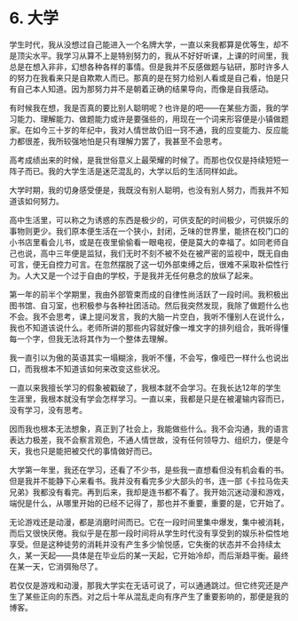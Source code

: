 # 6. 大学

学生时代，我从没想过自己能进入一个名牌大学，一直以来我都算是优等生，却不是顶尖水平。我学习从算不上是特别努力的，我从不好好听课，上课的时间里，我总是在想入非非，幻想各种各样的事情。但是我并不反感做题与钻研，那时许多人的努力在我看来只是自欺欺人而已。那真的是在努力给别人看或是自己看，怕是只有自己本人知道。因为那努力并不是朝着正确的结果导向，而像是自我感动。

有时候我在想，我是否真的要比别人聪明呢？也许是的吧——在某些方面，我的学习能力、理解能力、做题能力或许是要强些的，用现在一个词来形容便是小镇做题家。在如今三十岁的年纪中，我对人情世故仍旧一窍不通，我的应变能力、反应能力都很差，我所较强地怕是只有理解力罢了，我甚至不会思考。

高考成绩出来的时候，是我世俗意义上最荣耀的时候了。而那也仅仅是持续短短一阵子而已。我的大学生活是迷茫混乱的，大学以后的生活同样如此。

大学时期，我的切身感受便是，我既没有别人聪明，也没有别人努力，而我并不知道该如何努力。

高中生活里，可以称之为诱惑的东西是极少的，可供支配的时间极少，可供娱乐的事物则更少。我们原本便生活在一个狭小，封闭，乏味的世界里，能挤在校门口的小书店里看会儿书，或是在夜里偷偷看一眼电视，便是莫大的幸福了。如同老师自己也说，高中三年便是监狱，我们无时不刻不被不处在被严密的监视中，既无自由可言，便无自控力可言。在忽然摆脱了这一切外部束缚之后，很难不采取补偿性行为。人大又是一个过于自由的学校，于是我并无任何悬念的放纵了起来。

第一年的前半个学期里，我由外部管束而成的自律性尚活跃了一段时间。我积极出图书馆、自习室，也积极参与各种社团活动。然后我突然发现，我除了做题什么也不会。我不会思考，课上提问发言，我的大脑一片空白，我听不懂别人在说什么，我也不知道该说什么。老师所讲的那些内容就好像一堆文字的排列组合，我听得懂每一个字，但我无法将其作为一个整体去理解。

我一直引以为傲的英语其实一塌糊涂，我听不懂，不会写，像哑巴一样什么也说出口，而我根本不知道该如何来改变这些状况。

一直以来我擅长学习的假象被戳破了，我根本就不会学习。在我长达12年的学生生涯里，我根本就没有学会怎样学习。一直以来，我都是只是在被灌输内容而已，没有学习，没有思考。

因而我也根本无法想象，真正到了社会上，我能做些什么。我不会沟通，我的语言表达力极差，我不会察言观色，不通人情世故，没有任何领导力、组织力，便是今天，我也只是能把被交代的事情做好而已。

大学第一年里，我还在学习，还看了不少书，是些我一直想看但没有机会看的书。但是我并不能静下心来看书。我并没有看完多少大部头的书，连一部《卡拉马佐夫兄弟》我都没有看完。再到后来，我却是连书都不看了。我开始沉迷动漫和游戏，端倪是什么，从哪里开始的已经不记得了，那也并不重要，重要的是，它开始了。

无论游戏还是动漫，都是消磨时间而已。它在一段时间里集中爆发，集中被消耗，而后又很快厌倦。我似乎是在那一段时间将从学生时代没有享受到的娱乐补偿性地享受。但是这种徒劳的消耗并没有产生多少愉悦感，它失衡的状态并不会持续太久，某一天起——具体是在毕业后的某一天起，它开始冷却，而后渐趋平衡。最终在某一天，它消弭殆尽了。

若仅仅是游戏和动漫，那我大学实在无话可说了，可以通通跳过。但它终究还是产生了某些正向的东西。对之后十年从混乱走向有序产生了重要影响的，那便是我的博客。